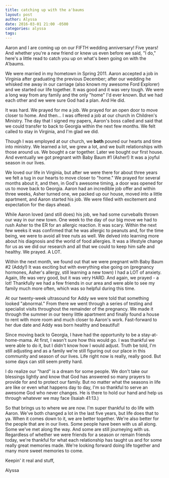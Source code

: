 ```yaml
---
title: catching up with the a'baums
layout: post
author: Alyssa
date: 2016-03-01 21:00 -0500
categories: alyssa
tags:
---
```


Aaron and I are coming up on our FIFTH wedding anniversary! Five years! And whether you're a new friend or knew us even before we said, "I do," here's a little read to catch you up on what's been going on with the A'baums.

We were married in my hometown in Spring 2011. Aaron accepted a job in Virginia after graduating the previous December; after our wedding he whisked me away in our carriage (also known my awesome Ford Explorer) and we started our life together. It was good and it was very tough. We were a long way from any family and the only "home" I'd ever known. But we had each other and we were sure God had a plan. And He did.

It was hard. We prayed for me a job. We prayed for an open door to move closer to home. And then... I was offered a job at our church in Children's Ministry. The day that I signed my papers, Aaron's boss called and said that we could transfer to back to Georgia within the next few months. We felt called to stay in Virginia, and I'm glad we did.

Though I was employed at our church, we **both** poured our hearts and time into ministry. We learned a lot, we grew a lot, and we built relationships with those around us. We bought a car together. Later we bought our first house. And eventually we got pregnant with Baby Baum #1 (Asher!) It was a joyful season in our lives.

We loved our life in Virginia, but after we were there for about three years we felt a tug in our hearts to move closer to "home." We prayed for several months about it, and then, in God's awesome timing, a door was opened for us to move back to Georgia. Aaron had an incredible job offer and within three weeks, Asher turned one, we packed up our house, moved into a little apartment, and Aaron started his job. We were filled with excitement and expectation for the days ahead.

While Aaron loved (and still does) his job, we had some curveballs thrown our way in our new town. One week to the day of our big move we had to rush Asher to the ER for an allergic reaction. It was scary. Within the next few weeks it was confirmed that he was allergic to peanuts and, for the time being, we were to avoid all tree nuts as well. We delved into learning more about his diagnosis and the world of food allergies. It was a lifestyle change for us as we did our research and all that we could to keep him safe and healthy. We prayed. A LOT.

Within the next month, we found out that we were pregnant with Baby Baum #2 (Addy!) It was exciting but with everything else going on (pregnancy hormones, Asher's allergy, still learning a new town) I had a LOT of anxiety. Again, life was very good, but it was very HARD. And again, we prayed - a lot! Thankfully we had a few friends in our area and were able to see my family much more often, which was so helpful during this time.

At our twenty-week ultrasound for Addy we were told that something looked "abnormal." From there we went through a series of testing and specialist visits throughout the remainder of the pregnancy. We made it through the summer in our teeny little apartment and finally found a house to rent with more room and much closer to Aaron's work. Fast-forward to her due date and Addy was born healthy and beautiful!

Since moving back to Georgia, I have had the opportunity to be a stay-at-home-mama. At first, I wasn't sure how this would go. I was thankful we were able to do it, but I didn't know how I would adjust. Truth be told, I'm still adjusting and as a family we're still figuring out our place in this community and season of our lives. Life right now is really, really good. But some days can still seem pretty hard.

I do realize our "hard" is a dream for some people. We don't take our blessings lightly and know that God has answered so many prayers to provide for and to protect our family. But no matter what the seasons in life are like or even what happens day to day, I'm so thankful to serve an awesome God who never changes. He is there to hold our hand and help us through whatever we may face (Isaiah 41:13.)

So that brings us to where we are now. I'm super thankful to do life with Aaron. We've both changed a lot in the last five years, but life does that to ya. When it comes down to it, we are better together. We're also better for the people that are in our lives. Some people have been with us all along. Some we've met along the way. And some are still journeying with us. Regardless of whether we were friends for a season or remain friends today, we're thankful for what each relationship has taught us and for some really great memories made. We're looking forward doing life together and many more sweet memories to come.

Keepin' it real and stuff,

Alyssa
